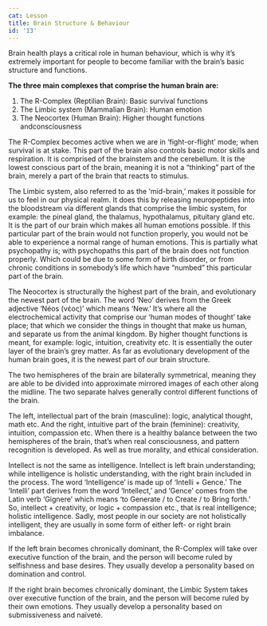 ```yaml
---
cat: Lesson
title: Brain Structure & Behaviour
id: '13'
---
```



Brain health plays a critical role in human behaviour, which is why it’s extremely important for people to become familiar with the brain’s basic structure and functions.

**The three main complexes that comprise the human brain are:**

1. The R-Complex (Reptilian Brain): Basic survival functions
2. The Limbic system (Mammalian Brain): Human emotion
3. The Neocortex (Human Brain): Higher thought functions andconsciousness

The R-Complex becomes active when we are in ‘fight-or-flight’ mode; when survival
is at stake. This part of the brain also controls basic motor skills and respiration.
It is comprised of the brainstem and the cerebellum. It is the lowest conscious part of
the brain, meaning it is not a “thinking” part of the brain, merely a part of the brain
that reacts to stimulus.

The Limbic system, also referred to as the ‘mid-brain,’ makes it possible for us to feel
in our physical realm. It does this by releasing neuropeptides into the bloodstream via
different glands that comprise the limbic system, for example: the pineal gland, the
thalamus, hypothalamus, pituitary gland etc. It is the part of our brain which makes all
human emotions possible. If this particular part of the brain would not function
properly, you would not be able to experience a normal range of human emotions.
This is partially what psychopathy is; with psychopaths this part of the brain does not
function properly. Which could be due to some form of birth disorder, or from chronic
conditions in somebody’s life which have “numbed” this particular part of the brain.

The Neocortex is structurally the highest part of the brain, and evolutionary the newest
part of the brain. The word ‘Neo’ derives from the Greek adjective ‘Néos (νέος)’
which means ‘New.’ It’s where all the electrochemical activity that comprise our
‘human modes of thought’ take place; that which we consider the things in thought
that make us human, and separate us from the animal kingdom.
By higher thought functions is meant, for example: logic, intuition, creativity etc.
It is essentially the outer layer of the brain’s grey matter. As far as evolutionary
development of the human brain goes, it is the newest part of our brain structure.

The two hemispheres of the brain are bilaterally symmetrical, meaning they are able to be
divided into approximate mirrored images of each other along the midline. The two separate
halves generally control different functions of the brain.

The left, intellectual part of the brain (masculine): logic, analytical thought, math etc.
And the right, intuitive part of the brain (feminine): creativity, intuition, compassion etc.
When there is a healthy balance between the two hemispheres of the brain, that’s when real
consciousness, and pattern recognition is developed. As well as true morality, and ethical
consideration.

Intellect is not the same as intelligence. Intellect is left brain understanding; while intelligence is holistic understanding, with the right brain included in the process.
The word ‘Intelligence’ is made up of ‘Intelli + Gence.’ The ‘Intelli’ part derives from the
word ‘Intellect,’ and ‘Gence’ comes from the Latin verb ‘Gignere’ which means ‘to Generate
/ to Create / to Bring forth.’ So, intellect + creativity, or logic + compassion etc., that is real intelligence; holistic intelligence. Sadly, most people in our society are not holistically intelligent, they are usually in some form of either left- or right brain imbalance.

If the left brain becomes chronically dominant, the R-Complex will take over executive
function of the brain, and the person will become ruled by selfishness and base desires. They
usually develop a personality based on domination and control.

If the right brain becomes chronically dominant, the Limbic System takes over executive
function of the brain, and the person will become ruled by their own emotions. They usually
develop a personality based on submissiveness and naïveté.